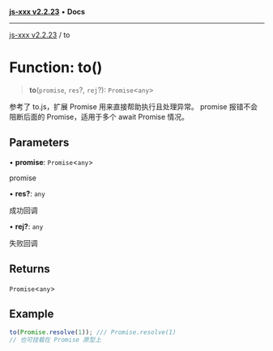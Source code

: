[**js-xxx v2.2.23**](../README.md) • **Docs**

***

[js-xxx v2.2.23](../README.md) / to

# Function: to()

> **to**(`promise`, `res`?, `rej`?): `Promise`\<`any`\>

参考了 to.js，扩展 Promise 用来直接帮助执行且处理异常。
promise 报错不会阻断后面的 Promise，适用于多个 await Promise 情况。

## Parameters

• **promise**: `Promise`\<`any`\>

promise

• **res?**: `any`

成功回调

• **rej?**: `any`

失败回调

## Returns

`Promise`\<`any`\>

## Example

```ts
to(Promise.resolve(1)); /// Promise.resolve(1)
// 也可挂载在 Promise 原型上
```
